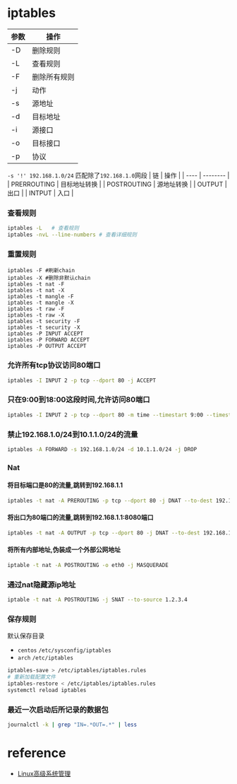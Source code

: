 # iptables

| 参数 | 操作                                           |
| ---- | ---------------------------------------------- |
| -D   | 删除规则                               |
| -L   | 查看规则                               |
| -F   | 删除所有规则                               |
| -j   | 动作                               |
| -s   | 源地址                               |
| -d   | 目标地址                               |
| -i   | 源接口                               |
| -o   | 目标接口                               |
| -p   | 协议                               |
`-s '!' 192.168.1.0/24` 匹配除了`192.168.1.0`网段
| 链 | 操作                 |
| ---- | -------- |
| PRERROUTING   | 目标地址转换 |
| POSTROUTING   | 源地址转换 |
| OUTPUT   | 出口 |
| INTPUT   | 入口 |
### 查看规则

```sh
iptables -L   # 查看规则
iptables -nvL --line-numbers # 查看详细规则
```

### 重置规则

```
iptables -F #刷新chain
iptables -X #删除非默认chain
iptables -t nat -F
iptables -t nat -X
iptables -t mangle -F
iptables -t mangle -X
iptables -t raw -F
iptables -t raw -X
iptables -t security -F
iptables -t security -X
iptables -P INPUT ACCEPT
iptables -P FORWARD ACCEPT
iptables -P OUTPUT ACCEPT
```

### 允许所有tcp协议访问80端口
```sh
iptables -I INPUT 2 -p tcp --dport 80 -j ACCEPT
```
### 只在9:00到18:00这段时间,允许访问80端口
```sh
iptables -I INPUT 2 -p tcp --dport 80 -m time --timestart 9:00 --timestop 18:00 -j ACCEPT
```
### 禁止192.168.1.0/24到10.1.1.0/24的流量
```sh
iptables -A FORWARD -s 192.168.1.0/24 -d 10.1.1.0/24 -j DROP
```
### Nat

#### 将目标端口是80的流量,跳转到192.168.1.1
```sh
iptables -t nat -A PREROUTING -p tcp --dport 80 -j DNAT --to-dest 192.168.1.1
```
#### 将出口为80端口的流量,跳转到192.168.1.1:8080端口
```sh
iptables -t nat -A OUTPUT -p tcp --dport 80 -j DNAT --to-dest 192.168.1.1:8080
```
#### 将所有内部地址,伪装成一个外部公网地址
```sh
iptable -t nat -A POSTROUTING -o eth0 -j MASQUERADE
```
### 通过nat隐藏源ip地址
```sh
iptable -t nat -A POSTROUTING -j SNAT --to-source 1.2.3.4
```

### 保存规则
默认保存目录
- `centos` `/etc/sysconfig/iptables`
- `arch` `/etc/iptables`

```sh
iptables-save > /etc/iptables/iptables.rules
# 重新加载配置文件
iptables-restore < /etc/iptables/iptables.rules
systemctl reload iptables
```

### 最近一次启动后所记录的数据包
```sh
journalctl -k | grep "IN=.*OUT=.*" | less
```

# reference
- [Linux高级系统管理](https://study.163.com/course/courseMain.htm?courseId=232008)
